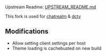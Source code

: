 Upstream Readme: [UPSTREAM_README.md](UPSTREAM_README.md)

This fork is used for [chatrealm](http://irc.chatrealm.net) & [dctv](http://diamondclub.tv)

## Modifications

* Allow setting client settings per host
* Theme loading is cachebusted on new build